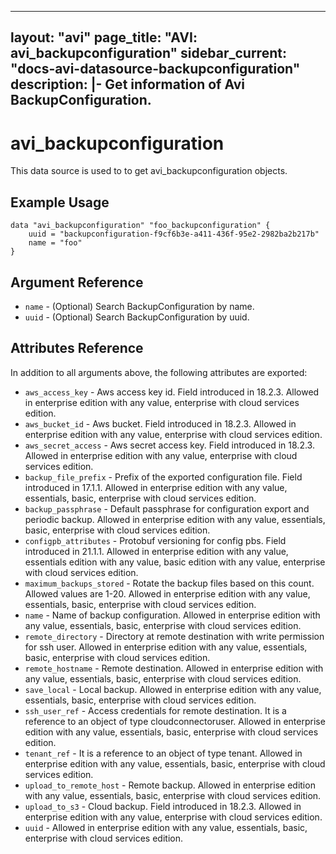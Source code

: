 <!--
    Copyright 2021 VMware, Inc.
    SPDX-License-Identifier: Mozilla Public License 2.0
-->
---
layout: "avi"
page_title: "AVI: avi_backupconfiguration"
sidebar_current: "docs-avi-datasource-backupconfiguration"
description: |-
  Get information of Avi BackupConfiguration.
---

# avi_backupconfiguration

This data source is used to to get avi_backupconfiguration objects.

## Example Usage

```hcl
data "avi_backupconfiguration" "foo_backupconfiguration" {
    uuid = "backupconfiguration-f9cf6b3e-a411-436f-95e2-2982ba2b217b"
    name = "foo"
}
```

## Argument Reference

* `name` - (Optional) Search BackupConfiguration by name.
* `uuid` - (Optional) Search BackupConfiguration by uuid.

## Attributes Reference

In addition to all arguments above, the following attributes are exported:

* `aws_access_key` - Aws access key id. Field introduced in 18.2.3. Allowed in enterprise edition with any value, enterprise with cloud services edition.
* `aws_bucket_id` - Aws bucket. Field introduced in 18.2.3. Allowed in enterprise edition with any value, enterprise with cloud services edition.
* `aws_secret_access` - Aws secret access key. Field introduced in 18.2.3. Allowed in enterprise edition with any value, enterprise with cloud services edition.
* `backup_file_prefix` - Prefix of the exported configuration file. Field introduced in 17.1.1. Allowed in enterprise edition with any value, essentials, basic, enterprise with cloud services edition.
* `backup_passphrase` - Default passphrase for configuration export and periodic backup. Allowed in enterprise edition with any value, essentials, basic, enterprise with cloud services edition.
* `configpb_attributes` - Protobuf versioning for config pbs. Field introduced in 21.1.1. Allowed in enterprise edition with any value, essentials edition with any value, basic edition with any value, enterprise with cloud services edition.
* `maximum_backups_stored` - Rotate the backup files based on this count. Allowed values are 1-20. Allowed in enterprise edition with any value, essentials, basic, enterprise with cloud services edition.
* `name` - Name of backup configuration. Allowed in enterprise edition with any value, essentials, basic, enterprise with cloud services edition.
* `remote_directory` - Directory at remote destination with write permission for ssh user. Allowed in enterprise edition with any value, essentials, basic, enterprise with cloud services edition.
* `remote_hostname` - Remote destination. Allowed in enterprise edition with any value, essentials, basic, enterprise with cloud services edition.
* `save_local` - Local backup. Allowed in enterprise edition with any value, essentials, basic, enterprise with cloud services edition.
* `ssh_user_ref` - Access credentials for remote destination. It is a reference to an object of type cloudconnectoruser. Allowed in enterprise edition with any value, essentials, basic, enterprise with cloud services edition.
* `tenant_ref` - It is a reference to an object of type tenant. Allowed in enterprise edition with any value, essentials, basic, enterprise with cloud services edition.
* `upload_to_remote_host` - Remote backup. Allowed in enterprise edition with any value, essentials, basic, enterprise with cloud services edition.
* `upload_to_s3` - Cloud backup. Field introduced in 18.2.3. Allowed in enterprise edition with any value, enterprise with cloud services edition.
* `uuid` - Allowed in enterprise edition with any value, essentials, basic, enterprise with cloud services edition.


